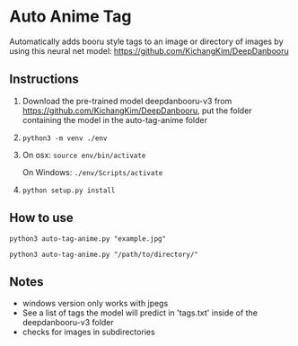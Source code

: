 # Auto Anime Tag

Automatically adds booru style tags to an image or directory of images by using this neural net model: https://github.com/KichangKim/DeepDanbooru

## Instructions

1. Download the pre-trained model deepdanbooru-v3 from https://github.com/KichangKim/DeepDanbooru, put the folder 
containing the model in the auto-tag-anime folder

2. `python3 -m venv ./env`

3. On osx: `source env/bin/activate`

   On Windows: `./env/Scripts/activate`

2. `python setup.py install`

## How to use
`python3 auto-tag-anime.py "example.jpg"`

`python3 auto-tag-anime.py "/path/to/directory/"`


## Notes
* windows version only works with jpegs
* See a list of tags the model will predict in 'tags.txt' inside of the deepdanbooru-v3 folder
* checks for images in subdirectories 
